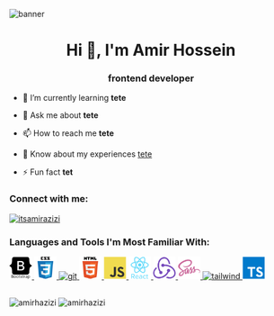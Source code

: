 ![banner](https://i.ibb.co/Mg3jhng/bpxxqqvps4h91.gif)
<h1 align="center">Hi 👋, I'm Amir Hossein</h1>
<h3 align="center">frontend developer</h3>

- 🌱 I’m currently learning **tete**

- 💬 Ask me about **tete**

- 📫 How to reach me **tete**

- 📄 Know about my experiences [tete](tete)

- ⚡ Fun fact **tet**

<h3 align="left">Connect with me:</h3>
<p align="left">
<p align="left"> <a href="https://twitter.com/itsamirazizi" target="blank"><img src="https://img.shields.io/twitter/follow/itsamirazizi?logo=twitter&style=for-the-badge" alt="itsamirazizi" /></a> </p>
</p>

<h3 align="left">Languages and Tools I'm Most Familiar With:</h3>
<p align="left"> <a href="https://getbootstrap.com" target="_blank" rel="noreferrer"> <img src="https://raw.githubusercontent.com/devicons/devicon/master/icons/bootstrap/bootstrap-plain-wordmark.svg" alt="bootstrap" width="40" height="40"/> </a> <a href="https://www.w3schools.com/css/" target="_blank" rel="noreferrer"> <img src="https://raw.githubusercontent.com/devicons/devicon/master/icons/css3/css3-original-wordmark.svg" alt="css3" width="40" height="40"/> </a> <a href="https://git-scm.com/" target="_blank" rel="noreferrer"> <img src="https://www.vectorlogo.zone/logos/git-scm/git-scm-icon.svg" alt="git" width="40" height="40"/> </a> <a href="https://www.w3.org/html/" target="_blank" rel="noreferrer"> <img src="https://raw.githubusercontent.com/devicons/devicon/master/icons/html5/html5-original-wordmark.svg" alt="html5" width="40" height="40"/> </a> <a href="https://developer.mozilla.org/en-US/docs/Web/JavaScript" target="_blank" rel="noreferrer"> <img src="https://raw.githubusercontent.com/devicons/devicon/master/icons/javascript/javascript-original.svg" alt="javascript" width="40" height="40"/> </a> <a href="https://reactjs.org/" target="_blank" rel="noreferrer"> <img src="https://raw.githubusercontent.com/devicons/devicon/master/icons/react/react-original-wordmark.svg" alt="react" width="40" height="40"/> </a> <a href="https://redux.js.org" target="_blank" rel="noreferrer"> <img src="https://raw.githubusercontent.com/devicons/devicon/master/icons/redux/redux-original.svg" alt="redux" width="40" height="40"/> </a> <a href="https://sass-lang.com" target="_blank" rel="noreferrer"> <img src="https://raw.githubusercontent.com/devicons/devicon/master/icons/sass/sass-original.svg" alt="sass" width="40" height="40"/> </a> <a href="https://tailwindcss.com/" target="_blank" rel="noreferrer"> <img src="https://www.vectorlogo.zone/logos/tailwindcss/tailwindcss-icon.svg" alt="tailwind" width="40" height="40"/> </a> <a href="https://www.typescriptlang.org/" target="_blank" rel="noreferrer"> <img src="https://raw.githubusercontent.com/devicons/devicon/master/icons/typescript/typescript-original.svg" alt="typescript" width="40" height="40"/> </a> </p>

<div   style="display: flex;align-items: end;">
<p><img style="width:17.55rem" src="https://github-readme-stats.vercel.app/api/top-langs?username=amirhazizi&show_icons=true&locale=en&layout=compact" alt="amirhazizi" /></p>

<p>&nbsp;<img align="center" src="https://github-readme-stats.vercel.app/api?username=amirhazizi&show_icons=true&locale=en" alt="amirhazizi" /></p>
</div>



